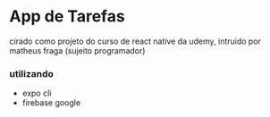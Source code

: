 # App de Tarefas

cirado como projeto do curso de react native da udemy, intruido por matheus fraga (sujeito programador)

### utilizando 
 - expo cli
 - firebase google

